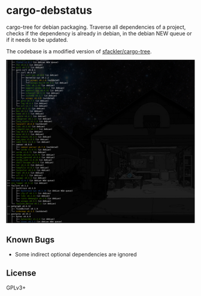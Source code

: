 # cargo-debstatus

cargo-tree for debian packaging. Traverse all dependencies of a project, checks
if the dependency is already in debian, in the debian NEW queue or if it needs
to be updated.

The codebase is a modified version of [sfackler/cargo-tree].

[sfackler/cargo-tree]: https://github.com/sfackler/cargo-tree

![screenshot](screenshot.png)

## Known Bugs

- Some indirect optional dependencies are ignored

## License

GPLv3+
